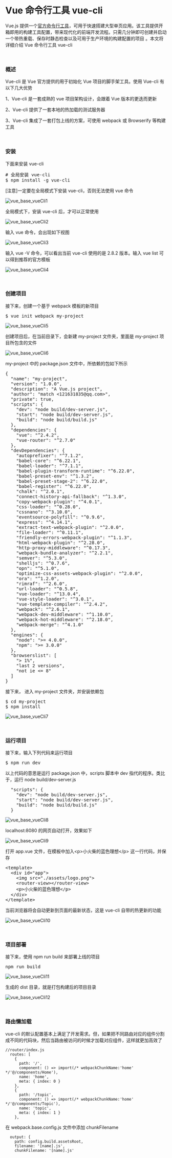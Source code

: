 # Vue 命令行工具 vue-cli

Vue.js 提供一个[官方命令行工具](https://github.com/vuejs/vue-cli)，可用于快速搭建大型单页应用。该工具提供开箱即用的构建工具配置，带来现代化的前端开发流程。只需几分钟即可创建并启动一个带热重载、保存时静态检查以及可用于生产环境的构建配置的项目&nbsp;。本文将详细介绍 Vue 命令行工具 vue-cli

&nbsp;

### 概述

Vue-cli 是 Vue 官方提供的用于初始化 Vue 项目的脚手架工具。使用 Vue-cli 有以下几大优势

1、Vue-cli 是一套成熟的 vue 项目架构设计，会跟着 Vue 版本的更迭而更新

2、Vue-cli 提供了一套本地的热加载的测试服务器

3、Vue-cli 集成了一套打包上线的方案，可使用 webpack 或 Browserify 等构建工具

&nbsp;

### 安装

下面来安装 vue-cli

<div>
<pre># 全局安装 vue-cli
$ npm install -g vue-cli</pre>
</div>

[注意]一定要在全局模式下安装 vue-cli，否则无法使用 vue 命令

![vue_base_vueCli1](https://pic.xiaohuochai.site/blog/vue_base_vueCli1.png)

全局模式下，安装 vue-cli 后，才可以正常使用

![vue_base_vueCli2](https://pic.xiaohuochai.site/blog/vue_base_vueCli2.png)

输入 vue 命令，会出现如下视图

![vue_base_vueCli3](https://pic.xiaohuochai.site/blog/vue_base_vueCli3.png)

输入 vue -V 命令，可以看出当前 vue-cli 使用的是 2.8.2 版本。输入 vue list 可以得到推荐的官方模板

![vue_base_vueCli4](https://pic.xiaohuochai.site/blog/vue_base_vueCli4.png)

&nbsp;

### 创建项目

接下来，创建一个基于 webpack 模板的新项目

<div>
<pre>$ vue init webpack my-project</pre>
</div>

![vue_base_vueCli5](https://pic.xiaohuochai.site/blog/vue_base_vueCli5.png)

创建项目后，在当前目录下，会新建 my-project 文件夹，里面是 my-project 项目所包含的文件

![vue_base_vueCli6](https://pic.xiaohuochai.site/blog/vue_base_vueCli6.png)

my-project 中的 package.json 文件中，所依赖的包如下所示

<div>
<pre>{
  "name": "my-project",
  "version": "1.0.0",
  "description": "A Vue.js project",
  "author": "match &lt;121631835@qq.com&gt;",
  "private": true,
  "scripts": {
    "dev": "node build/dev-server.js",
    "start": "node build/dev-server.js",
    "build": "node build/build.js"
  },
  "dependencies": {
    "vue": "^2.4.2",
    "vue-router": "^2.7.0"
  },
  "devDependencies": {
    "autoprefixer": "^7.1.2",
    "babel-core": "^6.22.1",
    "babel-loader": "^7.1.1",
    "babel-plugin-transform-runtime": "^6.22.0",
    "babel-preset-env": "^1.3.2",
    "babel-preset-stage-2": "^6.22.0",
    "babel-register": "^6.22.0",
    "chalk": "^2.0.1",
    "connect-history-api-fallback": "^1.3.0",
    "copy-webpack-plugin": "^4.0.1",
    "css-loader": "^0.28.0",
    "cssnano": "^3.10.0",
    "eventsource-polyfill": "^0.9.6",
    "express": "^4.14.1",
    "extract-text-webpack-plugin": "^2.0.0",
    "file-loader": "^0.11.1",
    "friendly-errors-webpack-plugin": "^1.1.3",
    "html-webpack-plugin": "^2.28.0",
    "http-proxy-middleware": "^0.17.3",
    "webpack-bundle-analyzer": "^2.2.1",
    "semver": "^5.3.0",
    "shelljs": "^0.7.6",
    "opn": "^5.1.0",
    "optimize-css-assets-webpack-plugin": "^2.0.0",
    "ora": "^1.2.0",
    "rimraf": "^2.6.0",
    "url-loader": "^0.5.8",
    "vue-loader": "^13.0.4",
    "vue-style-loader": "^3.0.1",
    "vue-template-compiler": "^2.4.2",
    "webpack": "^2.6.1",
    "webpack-dev-middleware": "^1.10.0",
    "webpack-hot-middleware": "^2.18.0",
    "webpack-merge": "^4.1.0"
  },
  "engines": {
    "node": "&gt;= 4.0.0",
    "npm": "&gt;= 3.0.0"
  },
  "browserslist": [
    "&gt; 1%",
    "last 2 versions",
    "not ie &lt;= 8"
  ]
}</pre>
</div>

接下来， 进入 my-project 文件夹，并安装依赖包

<div>
<pre>$ cd my-project
$ npm install</pre>
</div>

![vue_base_vueCli7](https://pic.xiaohuochai.site/blog/vue_base_vueCli7.png)

&nbsp;

### 运行项目

接下来，输入下列代码来运行项目

<div>
<pre>$ npm run dev</pre>
</div>

以上代码的意思是运行 package.json 中，scripts 脚本中 dev 指代的程序。类比于，运行 node build/dev-server.js

<div>
<pre>  "scripts": {
    "dev": "node build/dev-server.js",
    "start": "node build/dev-server.js",
    "build": "node build/build.js"
  }</pre>
</div>

![vue_base_vueCli8](https://pic.xiaohuochai.site/blog/vue_base_vueCli8.png)

localhost:8080 的网页自动打开，效果如下

![vue_base_vueCli9](https://pic.xiaohuochai.site/blog/vue_base_vueCli9.png)

打开 app.vue 文件，在模板中加入&lt;p&gt;小火柴的蓝色理想&lt;/p&gt;&nbsp;这一行代码，并保存

<div>
<pre>&lt;template&gt;
  &lt;div id="app"&gt;
    &lt;img src="./assets/logo.png"&gt;
    &lt;router-view&gt;&lt;/router-view&gt;
    &lt;p&gt;小火柴的蓝色理想&lt;/p&gt;
  &lt;/div&gt;
&lt;/template&gt;</pre>
</div>

当前浏览器将会自动更新到页面的最新状态，这是 vue-cli 自带的热更新的功能

![vue_base_vueCli10](https://pic.xiaohuochai.site/blog/vue_base_vueCli10.png)

&nbsp;

### 项目部署

接下来，使用 npm run build 来部署上线的项目

<div>
<pre>npm run build</pre>
</div>

![vue_base_vueCli11](https://pic.xiaohuochai.site/blog/vue_base_vueCli11.png)

生成的 dist 目录，就是打包构建后的项目目录

![vue_base_vueCli12](https://pic.xiaohuochai.site/blog/vue_base_vueCli12.png)

&nbsp;

### 路由懒加载

vue-cli 的默认配置基本上满足了开发需求。但，如果把不同路由对应的组件分割成不同的代码块，然后当路由被访问的时候才加载对应组件，这样就更加高效了

```
//router/index.js
  routes: [
    {
      path: '/',
      component: () => import(/* webpackChunkName:'home' */'@/components/Home'),
      name: 'home',
      meta: { index: 0 }
    },
    {
      path: '/topic',
      component: () => import(/* webpackChunkName:'home' */'@/components/Topic'),
      name: 'topic',
      meta: { index: 1 }
    },
```

在 webpack.base.config.js 文件中添加 chunkFilename

```
  output: {
    path: config.build.assetsRoot,
    filename: '[name].js',
    chunkFilename: '[name].js'
```
